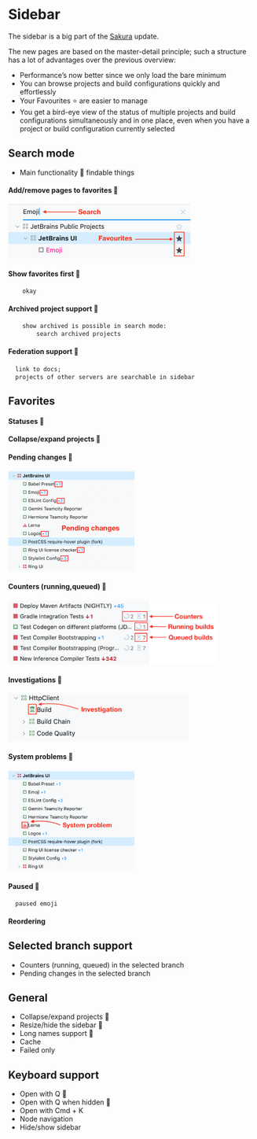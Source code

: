 # Sidebar
The sidebar is a big part of the [Sakura](https://github.com/JetBrains/teamcity-roadmap/blob/master/Sakura.md) update.

The new pages are based on the master-detail principle; such a structure has a lot of advantages over the previous overview:
* Performance’s now better since we only load the bare minimum
* You can browse projects and build configurations quickly and effortlessly
* Your Favourites ⭐ are easier to manage
* You get a bird-eye view of the status of multiple projects and build 
configurations simultaneously and in one place, even when you have a project or
build configuration currently selected


## Search mode 
  * Main functionality :checkered_flag:
        findable things
#### Add/remove pages to favorites :checkered_flag:
<img height="111" width="371" src="https://github.com/JetBrains/teamcity-roadmap/blob/master/Images/search:favs.png">

#### Show favorites first :checkered_flag:
        okay
#### Archived project support :checkered_flag:
        show archived is possible in search mode:
            search archived projects
#### Federation support :checkered_flag: 
      link to docs; 
      projects of other servers are searchable in sidebar
     


## Favorites
 
#### Statuses :checkered_flag:
  
#### Collapse/expand projects :checkered_flag: 

#### Pending changes :checkered_flag:
<img height="205" width="257" src="https://github.com/JetBrains/teamcity-roadmap/blob/master/Images/pending_changes.png">

#### Counters (running,queued) :checkered_flag:
<img height="132" width="427" src="https://github.com/JetBrains/teamcity-roadmap/blob/master/Images/counters.png">

#### Investigations :checkered_flag:
<img height="98" width="366" src="https://github.com/JetBrains/teamcity-roadmap/blob/master/Images/investigation.png">

#### System problems :checkered_flag:
<img height="205" width="257" src="https://github.com/JetBrains/teamcity-roadmap/blob/master/Images/system_problem.png">

#### Paused :checkered_flag:
      paused emoji
#### Reordering  

## Selected branch support
* Counters (running, queued) in the selected branch
* Pending changes in the selected branch 

## General
* Collapse/expand projects :checkered_flag:
* Resize/hide the sidebar :checkered_flag:
* Long names support :checkered_flag:
* Cache 
* Failed only     

## Keyboard support
  * Open with Q :checkered_flag:
  * Open with Q when hidden :checkered_flag:
  * Open with Cmd + K
  * Node navigation
  * Hide/show sidebar 
 
